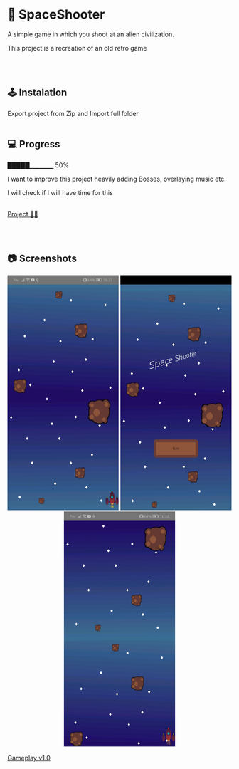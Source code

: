 # 🚀 SpaceShooter
A simple game in which you shoot at an alien civilization.

This project is a recreation of an old retro game


<br /><br/>
## 🕹️ Instalation
Export project from Zip and Import full folder
<br /><br/>


## 💻 Progress

█████▁▁▁▁▁ 50%
 
I want to improve this project heavily adding Bosses, overlaying music etc.

I will check if I will have time for this
<br/><br/>

<a href="https://trello.com/b/DnXdZ71w/space-shooter" alt="Project">Project 🧑‍🚀</a>


<br /><br/>
## 📷 Screenshots

<p align="center">
   <img src="photo5.jpg" width="250" alt="photo2">
    <img src="photo4.jpg" width="250" alt="photo1">
   <img src="photo6.jpg" width="250" alt="photo3">
</p>

<a href="https://youtu.be/mmFAzjJJWas"> Gameplay v1.0 </a>
